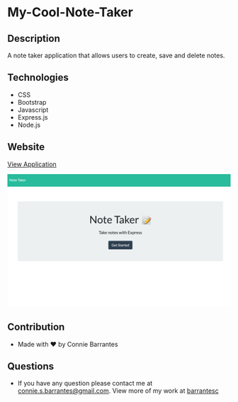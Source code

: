 # My-Cool-Note-Taker

## Description
A note taker application that allows users to create, save and delete notes. 

## Technologies
* CSS
* Bootstrap
* Javascript
* Express.js
* Node.js

## Website
[View Application](https://sheltered-taiga-87372.herokuapp.com/)

![Mockup](demo.png)


## Contribution
* Made with ❤️ by Connie Barrantes

## Questions
* If you have any question please contact me at [connie.s.barrantes@gmail.com](mailto:connie.s.barrantes@gmail.com). View more of my work at [barrantesc](https://github.com/barrantesc)